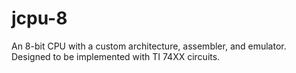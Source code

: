 # jcpu-8
An 8-bit CPU with a custom architecture, assembler, and emulator. Designed to be implemented with TI 74XX circuits.

